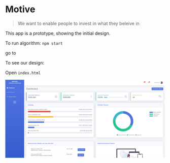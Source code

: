 # Motive

> We want to enable people to invest in what they beleive in



This app is a prototype, showing the initial design.

To run algorithm:
`npm start`

go to [](localhost:3000)

To see our design:

Open `index.html`

![ThemePortfolioPreview](/img/bootstrap-portfolio.jpg)
